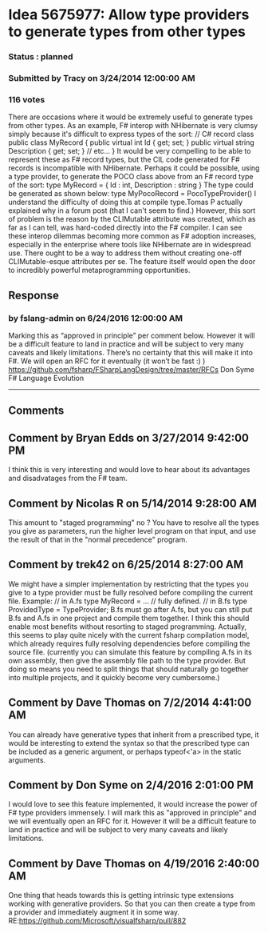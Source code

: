# Idea 5675977: Allow type providers to generate types from other types #

### Status : planned

### Submitted by Tracy on 3/24/2014 12:00:00 AM

### 116 votes

There are occasions where it would be extremely useful to generate types from other types.
As an example, F# interop with NHibernate is very clumsy simply because it's difficult to express types of the sort:
// C# record class
public class MyRecord
{
public virtual int Id { get; set; }
public virtual string Description { get; set; }
// etc...
}
It would be very compelling to be able to represent these as F# record types, but the CIL code generated for F# records is incompatible with NHibernate.
Perhaps it could be possible, using a type provider, to generate the POCO class above from an F# record type of the sort:
type MyRecord = { Id : int, Description : string }
The type could be generated as shown below:
type MyPocoRecord = PocoTypeProvider<MyRecord>()
I understand the difficulty of doing this at compile type.Tomas P actually explained why in a forum post (that I can't seem to find.) However, this sort of problem is the reason by the CLIMutable attribute was created, which as far as I can tell, was hard-coded directly into the F# compiler.
I can see these interop dilemmas becoming more common as F# adoption increases, especially in the enterprise where tools like NHibernate are in widespread use. There ought to be a way to address them without creating one-off CLIMutable-esque attributes per se.
The feature itself would open the door to incredibly powerful metaprogramming opportunities.



## Response 
### by fslang-admin on 6/24/2016 12:00:00 AM

Marking this as “approved in principle” per comment below.
However it will be a difficult feature to land in practice and will be subject to very many caveats and likely limitations. There’s no certainty that this will make it into F#.
We will open an RFC for it eventually (it won’t be fast :) )
https://github.com/fsharp/FSharpLangDesign/tree/master/RFCs
Don Syme
F# Language Evolution

------------------------
## Comments


## Comment by Bryan Edds on 3/27/2014 9:42:00 PM
I think this is very interesting and would love to hear about its advantages and disadvatages from the F# team.


## Comment by Nicolas R on 5/14/2014 9:28:00 AM
This amount to "staged programming" no ? You have to resolve all the types you give as parameters, run the higher level program on that input, and use the result of that in the "normal precedence" program.


## Comment by trek42 on 6/25/2014 8:27:00 AM
We might have a simpler implementation by restricting that the types you give to a type provider must be fully resolved before compiling the current file.
Example:
// in A.fs
type MyRecord = ... // fully defined.
// in B.fs
type ProvidedType = TypeProvider<MyRecord>;
B.fs must go after A.fs, but you can still put B.fs and A.fs in one project and compile them together.
I think this should enable most benefits without resorting to staged programming. Actually, this seems to play quite nicely with the current fsharp compilation model, which already requires fully resolving dependencies before compiling the source file.
(currently you can simulate this feature by compiling A.fs in its own assembly, then give the assembly file path to the type provider. But doing so means you need to split things that should naturally go together into multiple projects, and it quickly become very cumbersome.)


## Comment by Dave Thomas on 7/2/2014 4:41:00 AM
You can already have generative types that inherit from a prescribed type, it would be interesting to extend the syntax so that the prescribed type can be included as a generic argument, or perhaps typeof<'a> in the static arguments.


## Comment by Don Syme on 2/4/2016 2:01:00 PM
I would love to see this feature implemented, it would increase the power of F# type providers immensely.
I will mark this as "approved in principle" and we will eventually open an RFC for it. However it will be a difficult feature to land in practice and will be subject to very many caveats and likely limitations.


## Comment by Dave Thomas on 4/19/2016 2:40:00 AM
One thing that heads towards this is getting intrinsic type extensions working with generative providers. So that you can then create a type from a provider and immediately augment it in some way. RE:https://github.com/Microsoft/visualfsharp/pull/882

